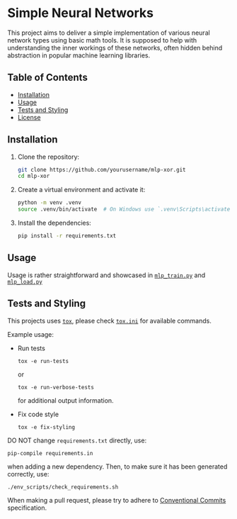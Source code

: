 # Simple Neural Networks

This project aims to deliver a simple implementation of various neural network types using basic math tools. It is supposed to help with understanding the inner workings of these networks, often hidden behind abstraction in popular machine learning libraries. 

## Table of Contents

- [Installation](#installation)
- [Usage](#usage)
- [Tests and Styling](#tests-and-styling)
- [License](#license)

## Installation

1. Clone the repository:
    ```bash
    git clone https://github.com/yourusername/mlp-xor.git
    cd mlp-xor
    ```

2. Create a virtual environment and activate it:
    ```bash
    python -m venv .venv
    source .venv/bin/activate  # On Windows use `.venv\Scripts\activate`
    ```

3. Install the dependencies:
    ```bash
    pip install -r requirements.txt
    ```

## Usage

Usage is rather straightforward and showcased in [`mlp_train.py`](mlp_train.py) and [`mlp_load.py`](mlp_load.py)

## Tests and Styling

This projects uses [`tox`](https://github.com/tox-dev/tox), please check [`tox.ini`](tox.ini) for available commands.  

Example usage:
- Run tests
    ```
    tox -e run-tests
    ```
    or
    ```
    tox -e run-verbose-tests
    ```
    for additional output information.  

- Fix code style
    ```
    tox -e fix-styling
    ```

DO NOT change `requirements.txt` directly, use:
```
pip-compile requirements.in
```
when adding a new dependency. Then, to make sure it has been generated correctly, use:
```
./env_scripts/check_requirements.sh
```
When making a pull request, please try to adhere to [Conventional Commits](https://www.conventionalcommits.org/en/v1.0.0/#summary) specification.